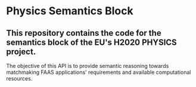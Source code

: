 # Physics Semantics Block

## This repository contains the code for the semantics block of the EU's H2020 PHYSICS project. 

The objective of this API is to provide semantic reasoning towards matchmaking FAAS applications' requirements and available computational resources.
